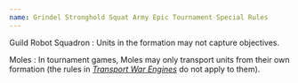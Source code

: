 ```yaml
---
name: Grindel Stronghold Squat Army Epic Tournament Special Rules
---
```

Guild Robot Squadron
: Units in the formation may not capture objectives.

Moles
: In tournament games, Moles may only transport units from their own formation (the rules in [_Transport War Engines_](/tournament-pack/#transport-war-engines) do not apply to them).